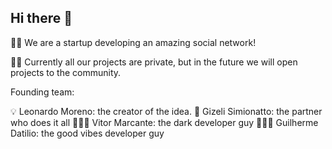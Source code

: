 ## Hi there 👋

🙋‍♀️ We are a startup developing an amazing social network!

👩‍💻 Currently all our projects are private, but in the future we will open projects to the community.

Founding team:

💡 Leonardo Moreno: the creator of the idea.
💼 Gizeli Simionatto: the partner who does it all
👨🏼‍💻 Vitor Marcante: the dark developer guy
👨🏻‍💻 Guilherme Datilio: the good vibes developer guy

